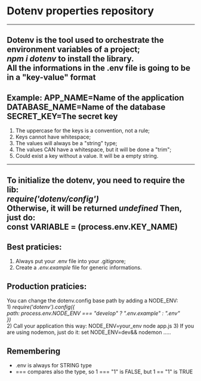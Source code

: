 # Dotenv properties repository
---
Dotenv is the tool used to orchestrate the environment variables of a project; <br>
<em>npm i dotenv</em> to install the library. <br>
All the informations in the .env file is going to be in a "key-value" format
---
Example:
APP_NAME=Name of the application <br>
DATABASE_NAME=Name of the database <br>
SECRET_KEY=The secret key
---
1) The uppercase for the keys is a convention, not a rule;
2) Keys cannot have whitespace;
3) The values will always be a "string" type;
4) The values CAN have a whitespace, but it will be done a "trim";
5) Could exist a key without a value. It will be a empty string.
---
To initialize the dotenv, you need to require the lib: <br>
<em>require('dotenv/config')</em> <br>
Otherwise, it will be returned <em>undefined</em>
Then, just do: <br>
const VARIABLE = (process.env.KEY_NAME)
---
## Best praticies:
1) Always put your .env file into your .gitignore;
2) Create a *.env.example* file for generic informations.

## Production praticies: ##
You can change the dotenv.config base path by adding a NODE_ENV: <br>
1) 
<em>require('dotenv').config({ <br>
    path: process.env.NODE_ENV === "develop" ? ".env.example" : ".env" <br>
}) <br>
</em>
2) Call your application this way: NODE_ENV=your_env node app.js
3) If you are using nodemon, just do it: set NODE_ENV=dev&& nodemon .....

## Remembering
- .env is always for STRING type
- === compares also the type, so 1 === "1" is FALSE, but 1 == "1" is TRUE
